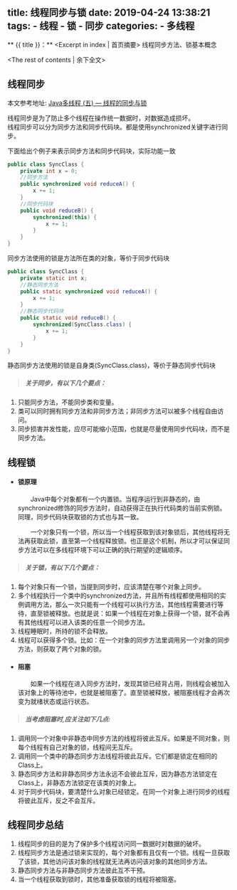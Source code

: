 title: 线程同步与锁
date: 2019-04-24 13:38:21
tags: 
	- 线程
	- 锁
	- 同步
categories:
	- 多线程
---
** {{ title }}：** <Excerpt in index | 首页摘要>
线程同步方法、锁基本概念
<!-- more -->
<The rest of contents | 余下全文>

## 线程同步

本文参考地址: [Java多线程 (五) — 线程的同步与锁](http://cmsblogs.com/?p=1278)



线程同步是为了防止多个线程在操作统一数据时，对数据造成损坏。  
线程同步可以分为同步方法和同步代码块。都是使用synchronized关键字进行同步。

下面给出个例子来表示同步方法和同步代码块，实际功能一致
```  java
public class SyncClass {
    private int x = 0;
    //同步方法
    public synchronized void reduceA() {
        x += 1;
    }
    //同步代码块
    public void reduceB() {
        synchronized(this) {
            x += 1;
        }
    }
}
```

同步方法使用的锁是方法所在类的对象，等价于同步代码块

```java
public class SyncClass {
    private static int x;
    //静态同步方法
    public static synchronized void reduceA() {
        x += 1;
    }
    //静态同步代码块
    public static void reduceB() { 
        synchronized(SyncClass.class) {
            x += 1;
        }
    }
}
```

静态同步方法使用的锁是自身类(SyncClass.class)，等价于静态同步代码块

> ##### 关于同步，有以下几个要点：  

1. 只能同步方法，不能同步类和变量。
2. 类可以同时拥有同步方法和非同步方法；非同步方法可以被多个线程自由访问。
3. 同步损害并发性能，应尽可能缩小范围，也就是尽量使用同步代码块，而不是同步方法。

## 线程锁

+ #### 锁原理

  &emsp;&emsp;Java中每个对象都有一个内置锁。当程序运行到非静态的，由synchronized修饰的同步方法时，自动获得正在执行代码类的当前实例锁。同理，同步代码块获取锁的方式也与其一致。

  &emsp;&emsp;一个对象只有一个锁，所以当一个线程获取到该对象锁后，其他线程将无法再获取此锁，直至第一个线程释放锁。也正是这个机制，所以才可以保证同步方法可以在多线程环境下可以正确的执行期望的逻辑顺序。

> #####  关于锁，有以下几个要点：  

1. 每个对象只有一个锁，当提到同步时，应该清楚在哪个对象上同步。
2. 多个线程执行一个类中的synchronized方法，并且所有线程都使用相同的实例调用方法，那么一次只能有一个线程可以执行方法，其他线程需要进行等待，直至锁被释放。也就是说：如果一个线程在对象上获得一个锁，就不会再有其他线程可以进入该类的任意一个同步方法。
4. 线程睡眠时，所持的锁不会释放。
5. 线程可以获得多个锁。比如：在一个对象的同步方法里调用另一个对象的同步方法，则获取了两个对象的锁。

+ #### 阻塞

  &emsp;&emsp;如果一个线程在进入同步方法时，发现其锁已经背占用，则线程会被加入该对象上的等待池中，也就是被阻塞了。直至锁被释放，被阻塞线程才会再次变为就绪状态或运行状态。

> ##### 当考虑阻塞时,应关注如下几点: 

1. 调用同一个对象中非静态中同步方法的线程将彼此互斥。如果是不同对象，则每个线程有自己对象的锁，线程间无互斥。
2. 调用同一个类中的静态同步方法线程将彼此互斥。它们都是锁定在相同的Class上。
3. 静态同步方法和非静态同步方法永远不会彼此互斥，因为静态方法锁定在Class上，非静态方法锁定在该类的对象上。
4. 对于同步代码块，要清楚什么对象已经锁定。在同一个对象上进行同步的线程将彼此互斥，反之不会互斥。

## 线程同步总结

1. 线程同步的目的是为了保护多个线程访问同一数据时对数据的破坏。
2. 线程同步方法是通过锁来实现的，每个对象都有且仅有一个锁。线程一旦获取了该锁，其他访问该对象的线程就无法再访问该对象的其他同步方法。
3. 静态同步方法与非静态同步方法彼此互不干预。
4. 当一个线程获取到锁时，其他准备获取锁的线程将被阻塞。